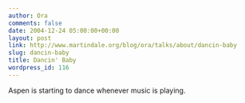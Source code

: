 ```yaml
---
author: Ora
comments: false
date: 2004-12-24 05:00:00+00:00
layout: post
link: http://www.martindale.org/blog/ora/talks/about/dancin-baby
slug: dancin-baby
title: Dancin' Baby
wordpress_id: 116
---
```


Aspen is starting to dance whenever music is playing.
